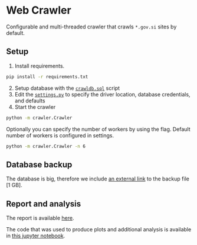 # Web Crawler

Configurable and multi-threaded crawler that crawls `*.gov.si` sites by default.

## Setup


1. Install requirements.

```bash
pip install -r requirements.txt
```

2. Setup database with the [`crawldb.sql`](crawldb.sql) script
3. Edit the [`settings.py`](crawler/settings.py) to specify the driver location, database credentials, and defaults
4. Start the crawler

```bash
python -m crawler.Crawler
```

Optionally you can specify the number of workers by using the flag. Default number of workers is configured in settings.

```bash
python -m crawler.Crawler -n 6
```

## Database backup

The database is big, therefore we include [an external link](https://we.tl/t-OnzJnFrQs5) to the backup file [1 GB].

## Report and analysis

The report is available [here](#).

The code that was used to produce plots and additional analysis is available in [this jupyter notebook](analysis/analysis.ipynb).
